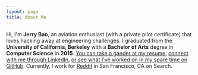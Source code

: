 ```yaml
---
layout: page
title: About Me
---
```


Hi, I'm **Jerry Bao**, an aviation enthusiast (with a private pilot certificate) that loves hacking away at engineering challenges. I graduated from the **University of California, Berkeley** with a **Bachelor of Arts** degree in **Computer Science** in **2015**. [You can take a gander at my resume](https://drive.google.com/open?id=0Bx0czQqw9NLfQkVqRFdKWUhvUEU), [connect with me through LinkedIn](https://www.linkedin.com/in/thejerrybao), [or see what I've worked on in my spare time on GitHub](https://www.github.com/thejerrybao). Currently, I work for [Reddit](https://www.reddit.com) in San Francisco, CA on Search.
